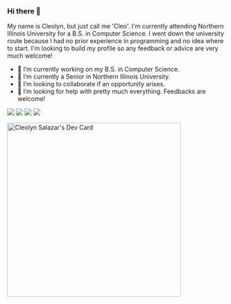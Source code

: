 ### Hi there 👋
My name is Cleolyn, but just call me 'Cleo'.
I'm currently attending Northern Illinois University for a B.S. in Computer Science.
I went down the university route because I had no prior experience in programming and
no idea where to start. I'm looking to build my profile so any feedback or advice
are very much welcome!

- 🔭 I’m currently working on my B.S. in Computer Science.
- 🌱 I’m currently a Senior in Northern Illinois University.
- 👯 I’m looking to collaborate if an opportunity arises.
- 🤔 I’m looking for help with pretty much everything. Feedbacks are welcome!
<p>
  <img src="https://img.shields.io/badge/C%2B%2B-00599C?style=for-the-badge&logo=c%2B%2B&logoColor=white" />
  <img src="https://img.shields.io/badge/Java-ED8B00?style=for-the-badge&logo=java&logoColor=white" />
  <img src="https://img.shields.io/badge/Xcode-007ACC?style=flat-square&logo=Xcode&logoColor=white" />
  <img src="https://img.shields.io/badge/VSCode-6600CC?style=flat-square&logo=Xcode&logoColor=white" />
</p>
<a href="https://app.daily.dev/cleopotato"><img src="https://api.daily.dev/devcards/d529f3962e304a428a718ebb07a7c6c5.png?r=mdw" width="400" alt="Cleolyn Salazar's Dev Card"/></a>
